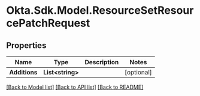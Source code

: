 # Okta.Sdk.Model.ResourceSetResourcePatchRequest

## Properties

Name | Type | Description | Notes
------------ | ------------- | ------------- | -------------
**Additions** | **List&lt;string&gt;** |  | [optional] 

[[Back to Model list]](../README.md#documentation-for-models) [[Back to API list]](../README.md#documentation-for-api-endpoints) [[Back to README]](../README.md)

